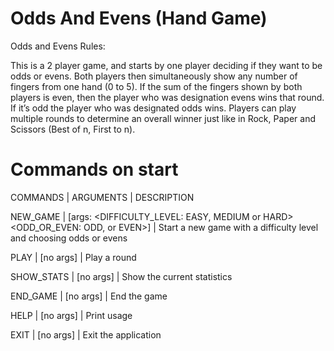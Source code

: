 # Odds And Evens (Hand Game)

Odds and Evens Rules:

This is a 2 player game, and starts by one player deciding if they want to be odds or evens. 
Both players then simultaneously show any number of fingers from one hand (0 to 5). 
If the sum of the fingers shown by both players is even, then the player who was designation evens wins that round. 
If it’s odd the player who was designated odds wins. 
Players can play multiple rounds to determine an overall winner just like in Rock, Paper and Scissors (Best of n, First to n).

# Commands on start

COMMANDS | ARGUMENTS | DESCRIPTION

NEW_GAME | [args: <DIFFICULTY_LEVEL: EASY, MEDIUM or HARD> <ODD_OR_EVEN: ODD, or EVEN>] | Start a new game with a difficulty level and choosing odds or evens

PLAY | [no args] | Play a round

SHOW_STATS | [no args] | Show the current statistics

END_GAME | [no args] | End the game

HELP | [no args] | Print usage

EXIT | [no args] | Exit the application

